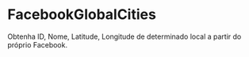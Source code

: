 # FacebookGlobalCities
Obtenha ID, Nome, Latitude, Longitude de determinado local a partir do próprio Facebook.

